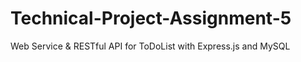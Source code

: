 # Technical-Project-Assignment-5
Web Service &amp; RESTful API for ToDoList with Express.js and MySQL
